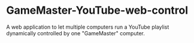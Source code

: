 # GameMaster-YouTube-web-control
A web application to let multiple computers run a YouTube playlist dynamically controlled by one "GameMaster" computer.
